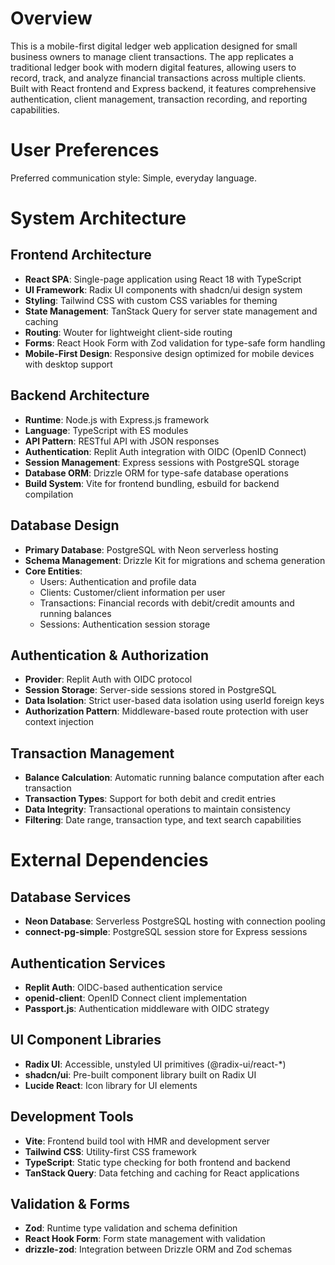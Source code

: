 # Overview

This is a mobile-first digital ledger web application designed for small business owners to manage client transactions. The app replicates a traditional ledger book with modern digital features, allowing users to record, track, and analyze financial transactions across multiple clients. Built with React frontend and Express backend, it features comprehensive authentication, client management, transaction recording, and reporting capabilities.

# User Preferences

Preferred communication style: Simple, everyday language.

# System Architecture

## Frontend Architecture
- **React SPA**: Single-page application using React 18 with TypeScript
- **UI Framework**: Radix UI components with shadcn/ui design system
- **Styling**: Tailwind CSS with custom CSS variables for theming
- **State Management**: TanStack Query for server state management and caching
- **Routing**: Wouter for lightweight client-side routing
- **Forms**: React Hook Form with Zod validation for type-safe form handling
- **Mobile-First Design**: Responsive design optimized for mobile devices with desktop support

## Backend Architecture
- **Runtime**: Node.js with Express.js framework
- **Language**: TypeScript with ES modules
- **API Pattern**: RESTful API with JSON responses
- **Authentication**: Replit Auth integration with OIDC (OpenID Connect)
- **Session Management**: Express sessions with PostgreSQL storage
- **Database ORM**: Drizzle ORM for type-safe database operations
- **Build System**: Vite for frontend bundling, esbuild for backend compilation

## Database Design
- **Primary Database**: PostgreSQL with Neon serverless hosting
- **Schema Management**: Drizzle Kit for migrations and schema generation
- **Core Entities**:
  - Users: Authentication and profile data
  - Clients: Customer/client information per user
  - Transactions: Financial records with debit/credit amounts and running balances
  - Sessions: Authentication session storage

## Authentication & Authorization
- **Provider**: Replit Auth with OIDC protocol
- **Session Storage**: Server-side sessions stored in PostgreSQL
- **Data Isolation**: Strict user-based data isolation using userId foreign keys
- **Authorization Pattern**: Middleware-based route protection with user context injection

## Transaction Management
- **Balance Calculation**: Automatic running balance computation after each transaction
- **Transaction Types**: Support for both debit and credit entries
- **Data Integrity**: Transactional operations to maintain consistency
- **Filtering**: Date range, transaction type, and text search capabilities

# External Dependencies

## Database Services
- **Neon Database**: Serverless PostgreSQL hosting with connection pooling
- **connect-pg-simple**: PostgreSQL session store for Express sessions

## Authentication Services  
- **Replit Auth**: OIDC-based authentication service
- **openid-client**: OpenID Connect client implementation
- **Passport.js**: Authentication middleware with OIDC strategy

## UI Component Libraries
- **Radix UI**: Accessible, unstyled UI primitives (@radix-ui/react-*)
- **shadcn/ui**: Pre-built component library built on Radix UI
- **Lucide React**: Icon library for UI elements

## Development Tools
- **Vite**: Frontend build tool with HMR and development server
- **Tailwind CSS**: Utility-first CSS framework
- **TypeScript**: Static type checking for both frontend and backend
- **TanStack Query**: Data fetching and caching for React applications

## Validation & Forms
- **Zod**: Runtime type validation and schema definition
- **React Hook Form**: Form state management with validation
- **drizzle-zod**: Integration between Drizzle ORM and Zod schemas